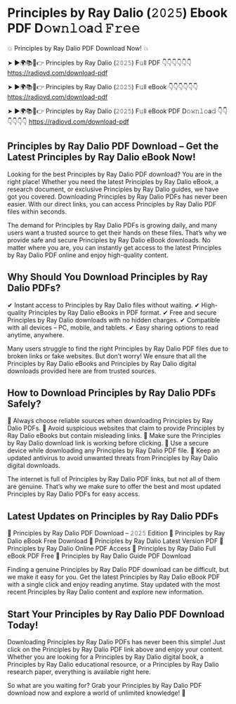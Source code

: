 # Principles by Ray Dalio (𝟸𝟶𝟸𝟻) Ebook PDF D𝚘𝚠𝚗𝚕𝚘a𝚍 𝙵𝚛𝚎𝚎

💥 Principles by Ray Dalio PDF Download Now! 💥

➤ ►🌍📚📱👉 Principles by Ray Dalio (𝟸𝟶𝟸𝟻) F𝚞ll PDF 👇👇👇👇👇👇
https://radiovd.com/download-pdf

➤ ►🌍📚📱👉 Principles by Ray Dalio (𝟸𝟶𝟸𝟻) F𝚞ll eBook 👇👇👇👇👇👇
https://radiovd.com/download-pdf

➤ ►🌍📚📱👉 Principles by Ray Dalio (𝟸𝟶𝟸𝟻) F𝚞ll eBook PDF D𝚘𝚠𝚗𝚕𝚘a𝚍 👇👇👇👇👇👇
https://radiovd.com/download-pdf

## Principles by Ray Dalio PDF Download – Get the Latest Principles by Ray Dalio eBook Now!

Looking for the best Principles by Ray Dalio PDF download? You are in the right place! Whether you need the latest Principles by Ray Dalio eBook, a research document, or exclusive Principles by Ray Dalio guides, we have got you covered. Downloading Principles by Ray Dalio PDFs has never been easier. With our direct links, you can access Principles by Ray Dalio PDF files within seconds.

The demand for Principles by Ray Dalio PDFs is growing daily, and many users want a trusted source to get their hands on these files. That’s why we provide safe and secure Principles by Ray Dalio eBook downloads. No matter where you are, you can instantly get access to the latest Principles by Ray Dalio PDF online and enjoy high-quality content.

## Why Should You Download Principles by Ray Dalio PDFs?

✔ Instant access to Principles by Ray Dalio files without waiting.
✔ High-quality Principles by Ray Dalio eBooks in PDF format.
✔ Free and secure Principles by Ray Dalio downloads with no hidden charges.
✔ Compatible with all devices – PC, mobile, and tablets.
✔ Easy sharing options to read anytime, anywhere.

Many users struggle to find the right Principles by Ray Dalio PDF files due to broken links or fake websites. But don’t worry! We ensure that all the Principles by Ray Dalio eBooks and Principles by Ray Dalio digital downloads provided here are from trusted sources.

## How to Download Principles by Ray Dalio PDFs Safely?

📌 Always choose reliable sources when downloading Principles by Ray Dalio PDFs.
📌 Avoid suspicious websites that claim to provide Principles by Ray Dalio eBooks but contain misleading links.
📌 Make sure the Principles by Ray Dalio download link is working before clicking.
📌 Use a secure device while downloading any Principles by Ray Dalio PDF file.
📌 Keep an updated antivirus to avoid unwanted threats from Principles by Ray Dalio digital downloads.

The internet is full of Principles by Ray Dalio PDF links, but not all of them are genuine. That’s why we make sure to offer the best and most updated Principles by Ray Dalio PDFs for easy access.

## Latest Updates on Principles by Ray Dalio PDFs

🔹 Principles by Ray Dalio PDF Download – 𝟸𝟶𝟸𝟻 Edition
🔹 Principles by Ray Dalio eBook Free Download
🔹 Principles by Ray Dalio Latest Version PDF
🔹 Principles by Ray Dalio Online PDF Access
🔹 Principles by Ray Dalio Full eBook PDF Free
🔹 Principles by Ray Dalio Guide PDF Download

Finding a genuine Principles by Ray Dalio PDF download can be difficult, but we make it easy for you. Get the latest Principles by Ray Dalio eBook PDF with a single click and enjoy reading anytime. Stay updated with the most recent Principles by Ray Dalio content and explore new information.

## Start Your Principles by Ray Dalio PDF Download Today!

Downloading Principles by Ray Dalio PDFs has never been this simple! Just click on the Principles by Ray Dalio PDF link above and enjoy your content. Whether you are looking for a Principles by Ray Dalio digital book, a Principles by Ray Dalio educational resource, or a Principles by Ray Dalio research paper, everything is available right here.

So what are you waiting for? Grab your Principles by Ray Dalio PDF download now and explore a world of unlimited knowledge! 🚀